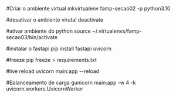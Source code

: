 #Criar o ambiente virtual
mkvirtualenv famp-secao02 -p python3.10

#desativar o ambiente virutal
deactivate

#ativar ambiente do python
source ~/.virtualenvs/famp-secao03/bin/activate

#instalar o fastapi
pip install fastapi uvicorn

#freeze
pip freeze > requirements.txt

#live reload
uvicorn main:app --reload

#Balanceamento de carga
gunicorn main:app -w 4 -k uvicorn.workers.UvicornWorker